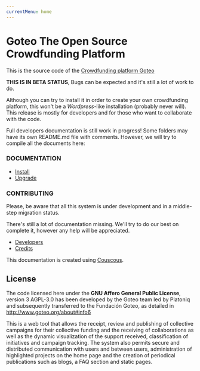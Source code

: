 ```yaml
---
currentMenu: home
---
```

Goteo The Open Source Crowdfunding Platform
===========================================

This is the source code of the [Crowdfunding platform Goteo](http://goteo.org)

**THIS IS IN BETA STATUS**, Bugs can be expected and it's still a lot of work to do.

Although you can try to install it in order to create your own crowdfunding platform, this won't be a *Wordpress*-like installation (probably never will). This release is mostly for developers and for those who want to collaborate with the code.

Full developers documentation is still work in progress!
Some folders may have its own README.md file with comments. However, we will try to compile all the documents here:

### DOCUMENTATION

- [Install](http://goteofoundation.github.io/goteo/docs/install.html)
- [Upgrade](http://goteofoundation.github.io/goteo/docs/upgrade.html)

### CONTRIBUTING

Please, be aware that all this system is under development and in a middle-step migration status.

There's still a lot of documentation missing. We'll try to do our best on complete it, however any help will be appreciated.

- [Developers](http://goteofoundation.github.io/goteo/docs/developers/environment.html)
- [Credits](http://goteofoundation.github.io/goteo/docs/release_notes.html)

This documentation is created using [Couscous](http://couscous.io).

License
-------

The code licensed here under the **GNU Affero General Public License**, version 3 AGPL-3.0 has been developed by the Goteo team led by Platoniq and subsequently transferred to the Fundación Goteo, as detailed in http://www.goteo.org/about#info6

This is a web tool that allows the receipt, review and publishing of collective campaigns for their collective funding and the receiving of collaborations as well as the dynamic visualization of the support received, classification of initiatives and campaign tracking. The system also permits secure and distributed communication with users and between users, administration of highlighted projects on the home page and the creation of periodical publications such as blogs, a FAQ section and static pages.


